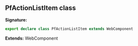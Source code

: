 ## PfActionListItem class

**Signature:**

```typescript
export declare class PfActionListItem extends WebComponent 
```
**Extends:** WebComponent

